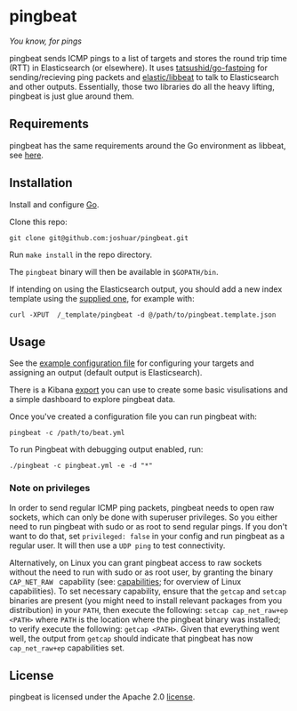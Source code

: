 pingbeat
========

*You know, for pings*

pingbeat sends ICMP pings to a list of targets and stores the round
trip time (RTT) in Elasticsearch (or elsewhere).  It uses
[tatsushid/go-fastping](https://github.com/tatsushid/go-fastping) for
sending/recieving ping packets and
[elastic/libbeat](https://github.com/elastic/libbeat) to talk to
Elasticsearch and other outputs.  Essentially, those two libraries do
all the heavy lifting, pingbeat is just glue around them.

## Requirements

pingbeat has the same requirements around the Go environment as
libbeat, see
[here](https://github.com/elastic/beats/blob/master/CONTRIBUTING.md#dependencies).

## Installation

Install and configure [Go](https://golang.org/doc/install).

Clone this repo:

``` shell
git clone git@github.com:joshuar/pingbeat.git
```

Run `make install` in the repo directory.

The `pingbeat` binary will then be available in `$GOPATH/bin`.

If intending on using the Elasticsearch output, you should add a
new index template using the
[supplied one](etc/pingbeat.template.json), for example with:

``` shell
curl -XPUT  /_template/pingbeat -d @/path/to/pingbeat.template.json

```

## Usage

See the [example configuration file](etc/beat.yml) for configuring
your targets and assigning an output (default output is
Elasticsearch).

There is a Kibana [export](etc/kibana/pingbeat.dashboard.json) you can use to
create some basic visulisations and a simple dashboard to explore
pingbeat data.

Once you've created a configuration file you can run
pingbeat with:

``` shell
pingbeat -c /path/to/beat.yml

```

To run Pingbeat with debugging output enabled, run:

``` shell
./pingbeat -c pingbeat.yml -e -d "*"

```

### Note on privileges

In order to send regular ICMP ping packets, pingbeat needs to open raw
sockets, which can only be done with superuser privileges.  So you
either need to run pingbeat with sudo or as root to send regular
pings. If you don't want to do that, set `privileged: false` in your
config and run pingbeat as a regular user.  It will then use a `UDP
ping` to test connectivity.

Alternatively, on Linux you can grant pingbeat access to raw sockets
without the need to run with sudo or as root user, by granting the
binary `CAP_NET_RAW ` capability (see:  [capabilities](http://linux.die.net/man/7/capabilities);
for overview of Linux capabilities). To set necessary capability,
ensure that the `getcap` and `setcap` binaries are present (you
might need to install relevant packages from you distribution) in
your `PATH`, then execute the following: `setcap cap_net_raw+ep <PATH>`
where `PATH` is the location where the pingbeat binary was installed;
to verify execute the following: `getcap <PATH>`. Given that everything
went well, the output from `getcap` should indicate that pingbeat has
now `cap_net_raw+ep` capabilities set.

## License

pingbeat is licensed under the Apache 2.0 [license](LICENSE).
